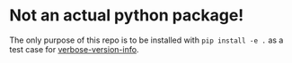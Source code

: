 # Not an actual python package!

The only purpose of this repo is to be installed with `pip install -e .` 
as a test case for [verbose-version-info](https://github.com/s-weigand/verbose-version-info).
